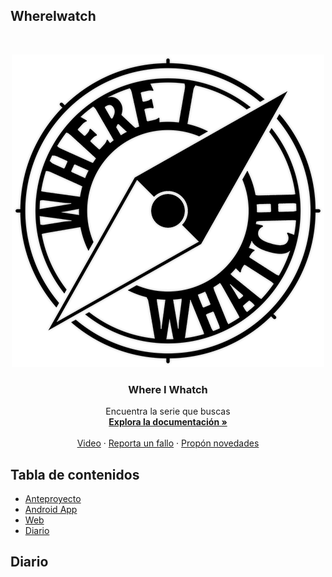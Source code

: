 ## WhereIwatch
<!-- PROJECT LOGO -->
<br />
<p align="center">
  <a href="https://github.com/othneildrew/Best-README-Template">
    <img src="/Logo.png" alt="Logo" width="500" height="500">
  </a>

  <h3 align="center">Where I Whatch</h3>

  <p align="center">
    Encuentra la serie que buscas
    <br />
    <a href="https://github.com/BeTheVal/WhereIWatch/edit/main/README.md"><strong>Explora la documentación »</strong></a>
    <br />
    <br />
    <a href="https://github.com/BeTheVal/WhereIWatch/edit/main/README.md">Video</a>
    ·
    <a href="https://github.com/BeTheVal/WhereIWatch/issues">Reporta un fallo</a>
    ·
    <a href="https://github.com/BeTheVal/WhereIWatch/issues">Propón novedades</a>
  </p>
</p>  


<!-- TABLE OF CONTENTS -->
## Tabla de contenidos
* [Anteproyecto](https://github.com/BeTheVal/WhereIWatch/tree/main/WIW%20Anteproyecto)
* [Android App](https://github.com/BeTheVal/WhereIWatch/tree/main/WIW%20Android)
* [Web](https://github.com/BeTheVal/WhereIWatch/tree/main/WIW%20Web)
* [Diario](#Diario)

## Diario
